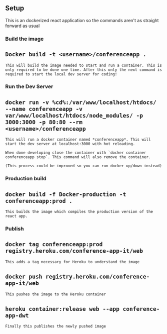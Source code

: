 ## Setup
This is an dockerized react application so the commands aren't as straight forward as usual

### Build the image
## `Docker build -t <username>/conferenceapp .`
	This will build the image needed to start and run a container. This is only required to be done one time. After this only the next command is required to start the local dev server for coding!

### Run the Dev Server
## `docker run -v %cd%:/var/www/localhost/htdocs/ --name conferenceapp -v var/www/localhost/htdocs/node_modules/ -p 3000:3000 -p 80:80 --rm <username>/conferenceapp`
	This will run a docker container named *conferenceapp*. This will start the dev server at localhost:3000 with hot reloading. 

	When done developing close the container with `docker container conferenceapp stop`. This command will also remove the container.

	(This process could be improved so you can run docker up/down instead)

### Production build
## `docker build -f Docker-production -t conferenceapp:prod .`
	This builds the image which compiles the production version of the react app.

### Publish
## `docker tag conferenceapp:prod registry.heroku.com/conference-app-it/web`
	This adds a tag necessary for Heroku to understand the image
## `docker push registry.heroku.com/conference-app-it/web`
	This pushes the image to the Heroku container
## `heroku container:release web --app conference-app-dwt`
	Finally this publishes the newly pushed image
